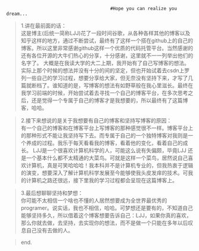                                            #Hope you can realize you dream...

>1.讲在最前面的话：<br/>
       这是博主(后统一简称LJJ)花了一段时间谷歌，从各种各样其他的博客以及知乎这样的地方，通过不断尝试，最终有了这样一个搭在github上的自己的博客。所以这里非常感谢github这样一个优质的代码托管平台。当然感谢的还有各位开源的大牛们热心的分享，十分感谢，这里就不一一列举出他们的名字了。
       大概是在我读大学的大二上期，我开始有了自己写博客的想法。实际上那个时候的想法并没有十分的间的坚定，但也开始试着去csdn上罗列一些自己的学习过程，想要分享给大家，但无奈没有坚持下来，才写了几篇就断档了。谁知道的是，写博客的想法有如野草般在我心里滋长。最终在我学习前端的时候，开始尝试着去寻找一个自己的博客平台，在多次思考之后，还是觉得一个专属于自己的博客才是我想要的，所以最终有了这篇博客，哈哈。

>2.接下来想说的是关于我想要有自己的博客和坚持写博客的原因：<br/>
        有一个自己的博客和在博客平台上写博客的那种感觉很不一样。博客平台上的那种形式不能让我坚持写下去。而专属于自己的一个独特博客对我则是一个养成的过程。我乐于每天看看我的博客，看着他的变化，看着自己的成长。
         LJJ是一个很喜欢计算机科学的人，可能这么说有失偏颇，毕竟LJJ 还是一个基本什么都不太精通的大菜鸟。可就是这样一个菜鸟，居然说自己喜欢计算机，真是可笑哈哈哈！我本科并不是计算机专业的，但我热衷于逻辑的演变，想要深入了解计算机科学发展至今能够使我头皮发痒的技术。可我的计算机之路还很远，接下里我的学习过程都会呈现在这篇博客上。

>3.最后想聊聊坚持和梦想：<br/>
         你可能不太相信一个啥也不懂的人居然想要成为全世界最优秀的programer。说实话，我也不相信，哈哈。可梦想还是要有的，不知道自己能够坚持多久，所以借着这个博客想要告诉自己：LJJ，如果你真的喜欢，那么你就去做，去坚持，去实现你的想法，而不是做一个只能在多年以后叹息自己没有去做的人。
         
>
>end.
>
